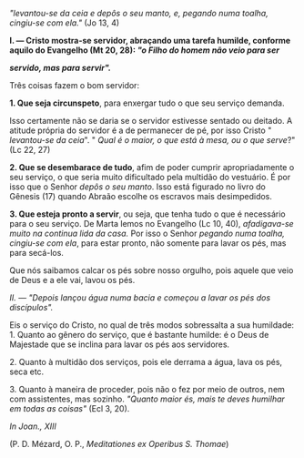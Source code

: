 
*"levantou-se da ceia e depôs o seu manto, e, pegando numa toalha, cingiu-se com ela."* (Jo 13, 4)

**I. — Cristo mostra-se servidor, abraçando uma tarefa humilde, conforme aquilo do Evangelho (Mt 20, 28): *"o Filho do homem não veio para ser***

***servido, mas para servir".***

Três coisas fazem o bom servidor:

**1. Que seja circunspeto**, para enxergar tudo o que seu serviço demanda.

Isso certamente não se daria se o servidor estivesse sentado ou deitado. A atitude própria do servidor é a de permanecer de pé, por isso Cristo " *levantou-se da ceia*". " *Qual é o maior, o que está à mesa, ou o que serve*?" (Lc 22, 27)

**2. Que se desembarace de tudo**, afim de poder cumprir apropriadamente o seu serviço, o que seria muito dificultado pela multidão do vestuário. É por isso que o Senhor *depôs o seu manto*. Isso está figurado no livro do Gênesis (17) quando Abraão escolhe os escravos mais desimpedidos.

**3. Que esteja pronto a servir**, ou seja, que tenha tudo o que é necessário para o seu serviço. De Marta lemos no Evangelho (Lc 10, 40), *afadigava-se muito na continua lida da casa.* Por isso o Senhor *pegando numa toalha, cingiu-se com ela*, para estar pronto, não somente para lavar os pés, mas para secá-los.

Que nós saibamos calcar os pés sobre nosso orgulho, pois aquele que veio de Deus e a ele vai, lavou os pés.

**II. —* "Depois lançou água numa bacia e começou a lavar os pés dos discípulos".*

Eis o serviço do Cristo, no qual de três modos sobressalta a sua humildade: 1. Quanto ao gênero do serviço, que é bastante humilde: é o Deus de Majestade que se inclina para lavar os pés aos servidores.

2\. Quanto à multidão dos serviços, pois ele derrama a água, lava os pés, seca etc.

3\. Quanto à maneira de proceder, pois não o fez por meio de outros, nem com assistentes, mas sozinho. *"Quanto maior és, mais te deves humilhar em todas as coisas"* (Ecl 3, 20).

*In Joan., XIII*

(P. D. Mézard, O. P., *Meditationes ex Operibus S. Thomae*)

